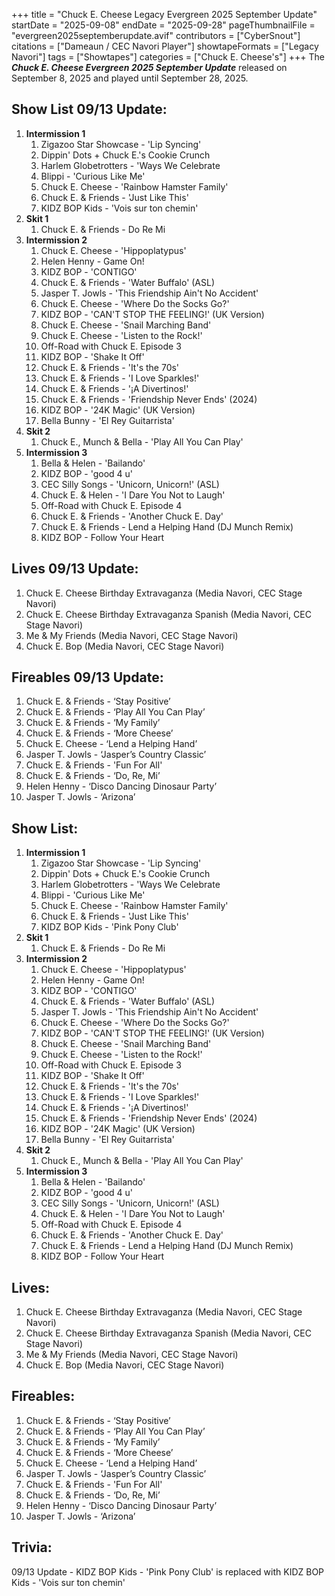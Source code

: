 +++
title = "Chuck E. Cheese Legacy Evergreen 2025 September Update"
startDate = "2025-09-08"
endDate = "2025-09-28"
pageThumbnailFile = "evergreen2025septemberupdate.avif"
contributors = ["CyberSnout"]
citations = ["Dameaun / CEC Navori Player"]
showtapeFormats = ["Legacy Navori"]
tags = ["Showtapes"]
categories = ["Chuck E. Cheese's"]
+++
The ***Chuck E. Cheese Evergreen 2025 September Update*** released on September 8, 2025 and played until September 28, 2025.

## Show List 09/13 Update:

1. **Intermission 1**
      1. Zigazoo Star Showcase - 'Lip Syncing'
      2. Dippin' Dots + Chuck E.'s Cookie Crunch
      3. Harlem Globetrotters - 'Ways We Celebrate
      4. Blippi - 'Curious Like Me'
      5. Chuck E. Cheese - 'Rainbow Hamster Family'
      6. Chuck E. & Friends - 'Just Like This'
      7. KIDZ BOP Kids - 'Vois sur ton chemin'
2. **Skit 1**
      1. Chuck E. & Friends - Do Re Mi
3. **Intermission 2**
      1. Chuck E. Cheese - 'Hippoplatypus'
      2. Helen Henny - Game On!
      3. KIDZ BOP - 'CONTIGO'
      4. Chuck E. & Friends - 'Water Buffalo' (ASL)
      5. Jasper T. Jowls - 'This Friendship Ain't No Accident'
      6. Chuck E. Cheese - 'Where Do the Socks Go?'
      7. KIDZ BOP - 'CAN'T STOP THE FEELING!' (UK Version)
      8. Chuck E. Cheese - 'Snail Marching Band'
      9. Chuck E. Cheese - 'Listen to the Rock!'
      10. Off-Road with Chuck E. Episode 3
      11. KIDZ BOP - 'Shake It Off'
      12. Chuck E. & Friends - 'It's the 70s'
      13. Chuck E. & Friends - 'I Love Sparkles!'
      14. Chuck E. & Friends - '¡A Divertinos!'
      15. Chuck E. & Friends - 'Friendship Never Ends' (2024)
      16. KIDZ BOP - '24K Magic' (UK Version)
      17. Bella Bunny - 'El Rey Guitarrista'
4. **Skit 2**
      1. Chuck E., Munch & Bella - 'Play All You Can Play'
5. **Intermission 3**
      1. Bella & Helen - 'Bailando'
      2. KIDZ BOP - 'good 4 u'
      3. CEC Silly Songs - 'Unicorn, Unicorn!' (ASL)
      4. Chuck E. & Helen - 'I Dare You Not to Laugh'
      5. Off-Road with Chuck E. Episode 4
      6. Chuck E. & Friends - 'Another Chuck E. Day'
      7. Chuck E. & Friends - Lend a Helping Hand (DJ Munch Remix)
      8. KIDZ BOP - Follow Your Heart

## Lives 09/13 Update:

1. Chuck E. Cheese Birthday Extravaganza (Media Navori, CEC Stage Navori)
2. Chuck E. Cheese Birthday Extravaganza Spanish (Media Navori, CEC Stage Navori)
3. Me & My Friends (Media Navori, CEC Stage Navori)
4. Chuck E. Bop (Media Navori, CEC Stage Navori)

## Fireables 09/13 Update:

1. Chuck E. & Friends - ‘Stay Positive’
2. Chuck E. & Friends - ‘Play All You Can Play’
3. Chuck E. & Friends - ‘My Family’
4. Chuck E. & Friends - ‘More Cheese’
5. Chuck E. Cheese - ‘Lend a Helping Hand’
6. Jasper T. Jowls - ‘Jasper’s Country Classic’
7. Chuck E. & Friends - 'Fun For All'
8. Chuck E. & Friends - ‘Do, Re, Mi’
9. Helen Henny - ‘Disco Dancing Dinosaur Party’
10. Jasper T. Jowls - ‘Arizona’

## Show List:

1. **Intermission 1**
      1. Zigazoo Star Showcase - 'Lip Syncing'
      2. Dippin' Dots + Chuck E.'s Cookie Crunch
      3. Harlem Globetrotters - 'Ways We Celebrate
      4. Blippi - 'Curious Like Me'
      5. Chuck E. Cheese - 'Rainbow Hamster Family'
      6. Chuck E. & Friends - 'Just Like This'
      7. KIDZ BOP Kids - 'Pink Pony Club'
2. **Skit 1**
      1. Chuck E. & Friends - Do Re Mi
3. **Intermission 2**
      1. Chuck E. Cheese - 'Hippoplatypus'
      2. Helen Henny - Game On!
      3. KIDZ BOP - 'CONTIGO'
      4. Chuck E. & Friends - 'Water Buffalo' (ASL)
      5. Jasper T. Jowls - 'This Friendship Ain't No Accident'
      6. Chuck E. Cheese - 'Where Do the Socks Go?'
      7. KIDZ BOP - 'CAN'T STOP THE FEELING!' (UK Version)
      8. Chuck E. Cheese - 'Snail Marching Band'
      9. Chuck E. Cheese - 'Listen to the Rock!'
      10. Off-Road with Chuck E. Episode 3
      11. KIDZ BOP - 'Shake It Off'
      12. Chuck E. & Friends - 'It's the 70s'
      13. Chuck E. & Friends - 'I Love Sparkles!'
      14. Chuck E. & Friends - '¡A Divertinos!'
      15. Chuck E. & Friends - 'Friendship Never Ends' (2024)
      16. KIDZ BOP - '24K Magic' (UK Version)
      17. Bella Bunny - 'El Rey Guitarrista'
4. **Skit 2**
      1. Chuck E., Munch & Bella - 'Play All You Can Play'
5. **Intermission 3**
      1. Bella & Helen - 'Bailando'
      2. KIDZ BOP - 'good 4 u'
      3. CEC Silly Songs - 'Unicorn, Unicorn!' (ASL)
      4. Chuck E. & Helen - 'I Dare You Not to Laugh'
      5. Off-Road with Chuck E. Episode 4
      6. Chuck E. & Friends - 'Another Chuck E. Day'
      7. Chuck E. & Friends - Lend a Helping Hand (DJ Munch Remix)
      8. KIDZ BOP - Follow Your Heart

## Lives:

1. Chuck E. Cheese Birthday Extravaganza (Media Navori, CEC Stage Navori)
2. Chuck E. Cheese Birthday Extravaganza Spanish (Media Navori, CEC Stage Navori)
3. Me & My Friends (Media Navori, CEC Stage Navori)
4. Chuck E. Bop (Media Navori, CEC Stage Navori)

## Fireables:

1. Chuck E. & Friends - ‘Stay Positive’
2. Chuck E. & Friends - ‘Play All You Can Play’
3. Chuck E. & Friends - ‘My Family’
4. Chuck E. & Friends - ‘More Cheese’
5. Chuck E. Cheese - ‘Lend a Helping Hand’
6. Jasper T. Jowls - ‘Jasper’s Country Classic’
7. Chuck E. & Friends - 'Fun For All'
8. Chuck E. & Friends - ‘Do, Re, Mi’
9. Helen Henny - ‘Disco Dancing Dinosaur Party’
10. Jasper T. Jowls - ‘Arizona’

## Trivia:
09/13 Update - KIDZ BOP Kids - 'Pink Pony Club' is replaced with KIDZ BOP Kids - 'Vois sur ton chemin'

